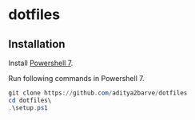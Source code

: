 # dotfiles
## Installation

Install [Powershell 7](https://docs.microsoft.com/en-us/powershell/scripting/install/installing-powershell?view=powershell-7.1).

Run following commands in Powershell 7.

```powershell
git clone https://github.com/aditya2barve/dotfiles
cd dotfiles\
.\setup.ps1
```
